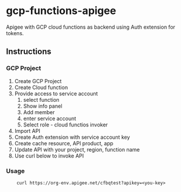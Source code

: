 # gcp-functions-apigee
Apigee with GCP cloud functions as backend using Auth extension for tokens.

## Instructions

### GCP Project
1. Create GCP Project
2. Create Cloud function
3. Provide access to service account
   1. select function
   2. Show info panel
   3. Add member
   4. enter service account
   5. Select role - cloud functios invoker
4. Import API
5. Create Auth extension with service account key
6. Create cache resource, API product, app
7. Update API with your project, region, function name
8. Use curl below to invoke API

### Usage
```
    curl https://org-env.apigee.net/cfbqtest?apikey=<you-key>
```


